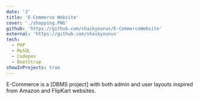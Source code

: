 ```yaml
---
date: '2'
title: 'E-Commerce Website'
cover: './shopping.PNG'
github: 'https://github.com/shaikyounus/E-CommerceWebsite'
external: 'https://github.com/shaikyounus'
tech:
  - PHP
  - MySQL
  - Codepen
  - BootStrap
showInProjects: true
---
```


E-Commerce is a [DBMS project] with both admin and user layouts inspired from Amazon and FlipKart websites.
